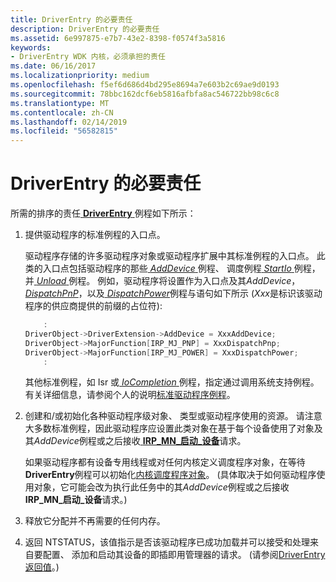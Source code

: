 ```yaml
---
title: DriverEntry 的必要责任
description: DriverEntry 的必要责任
ms.assetid: 6e997875-e7b7-43e2-8398-f0574f3a5816
keywords:
- DriverEntry WDK 内核，必须承担的责任
ms.date: 06/16/2017
ms.localizationpriority: medium
ms.openlocfilehash: f5ef6d686d4bd295e8694a7e603b2c69ae9d0193
ms.sourcegitcommit: 78bbc162dcf6eb5816afbfa8ac546722bb98c6c8
ms.translationtype: MT
ms.contentlocale: zh-CN
ms.lasthandoff: 02/14/2019
ms.locfileid: "56582815"
---
```

# <a name="driverentrys-required-responsibilities"></a>DriverEntry 的必要责任





所需的排序的责任[ **DriverEntry** ](https://msdn.microsoft.com/library/windows/hardware/ff544113)例程如下所示：

1.  提供驱动程序的标准例程的入口点。

    驱动程序存储的许多驱动程序对象或驱动程序扩展中其标准例程的入口点。 此类的入口点包括驱动程序的那些[ *AddDevice* ](https://msdn.microsoft.com/library/windows/hardware/ff540521)例程、 调度例程[ *StartIo* ](https://msdn.microsoft.com/library/windows/hardware/ff563858)例程，并[ *Unload* ](https://msdn.microsoft.com/library/windows/hardware/ff564886)例程。 例如，驱动程序将设置作为入口点及其*AddDevice*， [ *DispatchPnP*](https://docs.microsoft.com/windows-hardware/drivers/ddi/content/wdm/nc-wdm-driver_dispatch)，以及[ *DispatchPower*](https://docs.microsoft.com/windows-hardware/drivers/ddi/content/wdm/nc-wdm-driver_dispatch)例程与语句如下所示 (*Xxx*是标识该驱动程序的供应商提供的前缀的占位符):

    ```cpp
        :
    DriverObject->DriverExtension->AddDevice = XxxAddDevice;
    DriverObject->MajorFunction[IRP_MJ_PNP] = XxxDispatchPnp;
    DriverObject->MajorFunction[IRP_MJ_POWER] = XxxDispatchPower;
        :
    ```

    其他标准例程，如 Isr 或[ *IoCompletion* ](https://msdn.microsoft.com/library/windows/hardware/ff548354)例程，指定通过调用系统支持例程。 有关详细信息，请参阅个人的说明[标准驱动程序例程](https://docs.microsoft.com/windows-hardware/drivers/kernel/introduction-to-standard-driver-routines)。

2.  创建和/或初始化各种驱动程序级对象、 类型或驱动程序使用的资源。 请注意大多数标准例程，因此驱动程序应设置此类对象在基于每个设备使用了对象及其*AddDevice*例程或之后接收[ **IRP\_MN\_启动\_设备**](https://msdn.microsoft.com/library/windows/hardware/ff551749)请求。

    如果驱动程序都有设备专用线程或对任何内核定义调度程序对象，在等待**DriverEntry**例程可以初始化[内核调度程序对象](kernel-dispatcher-objects.md)。 (具体取决于如何驱动程序使用对象，它可能会改为执行此任务中的其*AddDevice*例程或之后接收**IRP\_MN\_启动\_设备**请求。)

3.  释放它分配并不再需要的任何内存。

4.  返回 NTSTATUS，该值指示是否该驱动程序已成功加载并可以接受和处理来自要配置、 添加和启动其设备的即插即用管理器的请求。 (请参阅[DriverEntry 返回值](driverentry-return-values.md)。)

 

 




